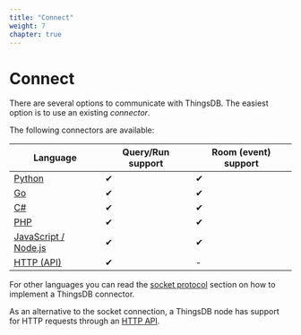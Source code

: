 ```yaml
---
title: "Connect"
weight: 7
chapter: true
---
```


# Connect

There are several options to communicate with ThingsDB. The easiest option is to use an existing _connector_.

The following connectors are available:

Language                            | Query/Run support | Room (event) support
----------------------------------- | ----------------- | --------------------
[Python](./python)                  | &#x2714;          | &#x2714;
[Go](./go)                          | &#x2714;          | &#x2714;
[C#](./csharp)                      | &#x2714;          | &#x2714;
[PHP](./php)                        | &#x2714;          | &#x2714;
[JavaScript / Node.js](./javascript)| &#x2714;          | &#x2714;
[HTTP (API)](./http-api)            | &#x2714;          | -

For other languages you can read the [socket protocol](./socket) section on how to implement a ThingsDB connector.

As an alternative to the socket connection, a ThingsDB node has support for HTTP requests through an [HTTP API](./http-api).
